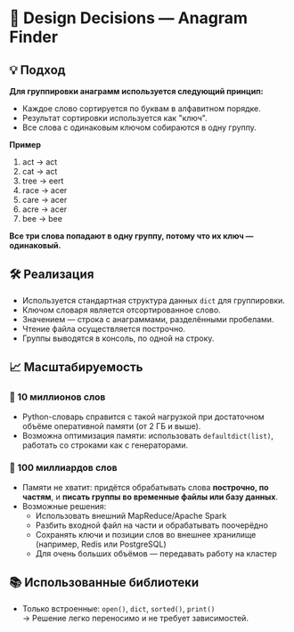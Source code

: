 
# 🧠 Design Decisions — Anagram Finder

## 💡 Подход

**Для группировки анаграмм используется следующий принцип:**

- Каждое слово сортируется по буквам в алфавитном порядке.
- Результат сортировки используется как "ключ".
- Все слова с одинаковым ключом собираются в одну группу.

**Пример**
1. act -> act
2. cat -> act
3. tree -> eert
4. race -> acer
5. care -> acer
6. acre -> acer
7. bee -> bee


**Все три слова попадают в одну группу, потому что их ключ — одинаковый.**


## 🛠 Реализация

- Используется стандартная структура данных `dict` для группировки.
- Ключом словаря является отсортированное слово.
- Значением — строка с анаграммами, разделёнными пробелами.
- Чтение файла осуществляется построчно.
- Группы выводятся в консоль, по одной на строку.


## 📈 Масштабируемость

### 🔹 10 миллионов слов

- Python-словарь справится с такой нагрузкой при достаточном объёме оперативной памяти (от 2 ГБ и выше).
- Возможна оптимизация памяти: использовать `defaultdict(list)`, работать со строками как с генераторами.

### 🔹 100 миллиардов слов

- Памяти не хватит: придётся обрабатывать слова **построчно, по частям**, и **писать группы во временные файлы или базу данных**.
- Возможные решения:
  - Использовать внешний MapReduce/Apache Spark
  - Разбить входной файл на части и обрабатывать поочерёдно
  - Сохранять ключи и позиции слов во внешнее хранилище (например, Redis или PostgreSQL)
  - Для очень больших объёмов — передавать работу на кластер



## 📚 Использованные библиотеки

- Только встроенные: `open()`, `dict`, `sorted()`, `print()`  
→ Решение легко переносимо и не требует зависимостей.
